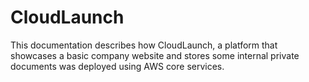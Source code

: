 # CloudLaunch
This documentation describes how CloudLaunch, a platform that showcases a basic company website and stores some internal private documents was deployed using AWS core services.
